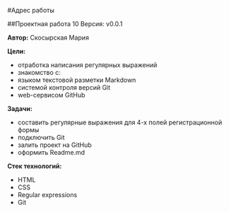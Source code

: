 #Адрес работы

##Проектная работа 10
Версия: v0.0.1

**Автор:** Скосырская Мария

**Цели:**
- отработка написания регулярных выражений
- знакомство с:
 - языком текстовой разметки Markdown
 - системой контроля версий Git
 - web-сервисом GitHub

**Задачи:**
- составить регулярные выражения для 4-х полей регистрационной формы
- подключить Git
- залить проект на GitHub
- оформить Readme.md


**Стек технологий:**
- HTML
- CSS
- Regular expressions
- Git